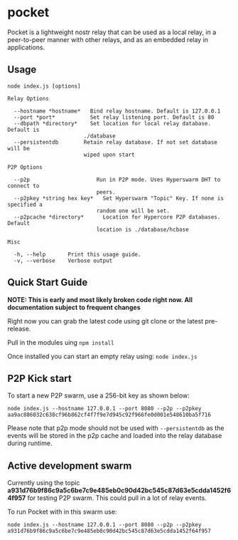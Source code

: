 # pocket
Pocket is a lightweight nostr relay that can be used as a local relay, in a peer-to-peer manner with other relays, and as an embedded relay in applications.
## Usage
```
node index.js [options]

Relay Options

  --hostname *hostname*   Bind relay hostname. Default is 127.0.0.1               
  --port *port*           Set relay listening port. Default is 80                 
  --dbpath *directory*    Set location for local relay database. Default is       
                        ./database                                              
  --persistentdb        Retain relay database. If not set database will be      
                        wiped upon start

P2P Options

  --p2p                     Run in P2P mode. Uses Hyperswarm DHT to connect to  
                            peers.                                              
  --p2pkey *string hex key*   Set Hyperswarm "Topic" Key. If none is specified a  
                            random one will be set.                             
  --p2pcache *directory*      Location for Hypercore P2P databases. Default       
                            location is ./database/hcbase                       

Misc

  -h, --help       Print this usage guide. 
  -v, --verbose    Verbose output          

```
  ## Quick Start Guide

  **NOTE: This is early and most likely broken code right now. All documentation subject to frequent changes**

  Right now you can grab the latest code using git clone or the latest pre-release.

  Pull in the modules uing
  `npm install`

  Once installed you can start an empty relay using:
  `node index.js`


  ## P2P Kick start

  To start a new P2P swarm, use a 256-bit key as shown below:

  `node index.js --hostname 127.0.0.1 --port 8080 --p2p --p2pkey aa9ac886032c638cf96b862cf4f7f9e7d945c92f966fe0d001e548610ba5f716`

  Please note that p2p mode should not be used with `--persistentdb` as the events will be stored in the p2p cache and loaded into the relay database during runtime.
  
  ## Active development swarm

  Currently using the topic **a931d76b9f86c9a5c6be7c9e485eb0c90d42bc545c87d63e5cdda1452f64f957** for testing P2P swarm. This could pull in a lot of relay events.

  To run Pocket with in this swarm use:

  `node index.js --hostname 127.0.0.1 --port 8080 --p2p --p2pkey a931d76b9f86c9a5c6be7c9e485eb0c90d42bc545c87d63e5cdda1452f64f957`

  
  


